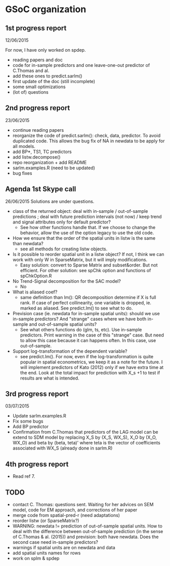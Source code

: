 # GSoC organization

## 1st progress report

12/06/2015

For now, I have only worked on spdep.
- reading papers and doc
- code for in-sample predictors and one leave-one-out predictor of C.Thomas and al.
- add these ones to predict.sarlm()
- first update of the doc (still incomplete)
- some small optimizations
- (lot of) questions

## 2nd progress report

23/06/2015

- continue reading papers
- reorganize the code of predict.sarlm(): check, data, predictor. To avoid duplicated code. This allows the bug fix of NA in newdata to be apply for all models.
- add BP*, TS1, TC predictors
- add listw.decompose()
- repo reorganization + add README
- sarlm.examples.R (need to be updated)
- bug fixes

## Agenda 1st Skype call

26/06/2015
Solutions are under questions.

* class of the returned object: deal with in-sample / out-of-sample predictions ; deal with future prediction intervals (not now) / keep trend and signal attributes only for default predictor? 
  + See how other functions handle that. If we choose to change the behavior, allow the use of the option legacy to use the old code. 
* How we ensure that the order of the spatial units in listw is the same than newdata?
  + see all methods for creating listw objects. 
* Is it possible to reorder spatial unit in a listw object? If not, I think we can work with only W in SparseMatrix, but it will imply modifications.
  + Easy solution: convert to Sparse Matrix and subset&order. But not efficient. For other solution: see spChk option and functions of spChkOption.R
* No Trend-Signal decomposition for the SAC model?
  + No
* What is aliased coef?
  + same definition than lm(): QR decomposition determine if X is full rank. If case of perfect collinearity, one variable is dropped, ie. marked as aliased. See predict.lm() to see what to do.
* Prevision case (ie. newdata for in-sample spatial units): should we use in-sample predictors? And "strange" cases where we have both in-sample and out-of-sample spatial units?
  + See what others functions do (glm, ts, etc). Use in-sample predictors. Print warning in the case of this "strange" case. But need to allow this case because it can happens often. In this case, use out-of-sample.
* Support log-transformation of the dependent variable?
  + see predict.lm(). For now, even if the log-transformation is quite popular in spatial econometrics, we keep it as a note for the future. I will implement predictors of Kato (2012) only if we have extra time at the end. Look at the total impact for prediction with X_s +1 to test if results are what is intended.

## 3rd progress report

03/07/2015

* Update sarlm.examples.R
* Fix some bugs
* Add BP predictor
* Confirmation from C.Thomas that predictors of the LAG model can be extend to SDM model by replacing X_S by (X_S, WX_S), X_O by (X_O, WX_O) and beta by (beta, teta)' where teta is the vector of coefficients associated with WX_S (already done in sarlm.R)

## 4th progress report


* Read ref 7.


## TODO

* contact C. Thomas: questions sent. Waiting for her advices on SEM model, code for EM approach, and corrections of her paper
* merge code from spatial-pred-r (need adaptations)
* reorder listw (or SparseMatrix?)
* WARNING: newdata != prediction of out-of-sample spatial units. How to deal with the difference between out-of-sample prediction (in the sense of C.Thomas & al. (2015)) and prevision: both have newdata. Does the second case need in-sample predictors?
* warnings if spatial units are on newdata and data
* add spatial units names for rows
* work on splm & spdep


